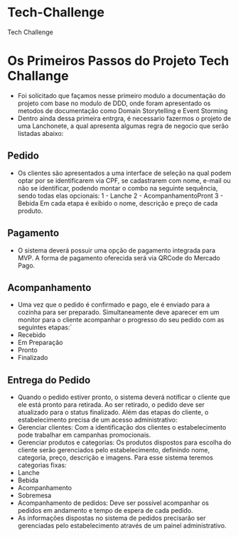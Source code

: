 # Tech-Challenge
Tech Challenge

# Os Primeiros Passos do Projeto Tech Challange
 - Foi solicitado que façamos nesse primeiro modulo a documentação do projeto com base no modulo de DDD, onde foram apresentado os metodos de documentação como Domain Storytelling e Event Storming
 - Dentro ainda dessa primeira entrgra, é necessario fazermos o projeto de uma Lanchonete, a qual apresenta algumas regra de negocio que serão listadas abaixo:

## Pedido
 - Os clientes são apresentados a uma interface de seleção na qual podem optar por se identificarem via CPF, se cadastrarem com nome, e-mail ou não se identificar, podendo montar o combo na seguinte sequência, sendo todas elas opcionais:
 1 - Lanche
 2 - AcompanhamentoPront
 3 - Bebida
 Em cada etapa é exibido o nome, descrição e preço de cada produto.

## Pagamento
 - O sistema deverá possuir uma opção de pagamento integrada para MVP. A forma de pagamento oferecida será via QRCode do Mercado Pago.

## Acompanhamento
 - Uma vez que o pedido é confirmado e pago, ele é enviado para a cozinha para ser preparado. Simultaneamente deve aparecer em um monitor para o cliente acompanhar o progresso do seu pedido com as seguintes etapas:´
 - Recebido
 - Em Preparação
 - Pronto
 - Finalizado

## Entrega do Pedido
 - Quando o pedido estiver pronto, o sistema deverá notificar o cliente que ele está pronto para retirada. Ao ser retirado, o pedido deve ser atualizado para o status finalizado. Além das etapas do cliente, o estabelecimento precisa de um acesso administrativo:
 - Gerenciar clientes: Com a identificação dos clientes o estabelecimento pode trabalhar em campanhas promocionais.
 - Gerenciar produtos e categorias: Os produtos dispostos para escolha do cliente serão gerenciados pelo estabelecimento, definindo nome, categoria, preço, descrição e imagens. Para esse sistema teremos categorias fixas:
- Lanche
- Bebida
- Acompanhamento
- Sobremesa
- Acompanhamento de pedidos: Deve ser possível acompanhar os pedidos em andamento e tempo de espera de cada pedido.
- As informações dispostas no sistema de pedidos precisarão ser gerenciadas pelo estabelecimento através de um painel administrativo.
    
      
        
      
    
    
      
    
      
      
